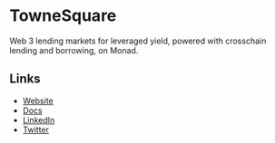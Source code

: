 # **TowneSquare**

Web 3 lending markets for leveraged yield, powered with crosschain lending and borrowing, on Monad.

## Links
- [Website](https://www.townsq.xyz/)
- [Docs](https://docs.townsq.xyz/)
- [LinkedIn](https://www.linkedin.com/company/townesquare/)
- [Twitter](https://twitter.com/townsquarexyz)
